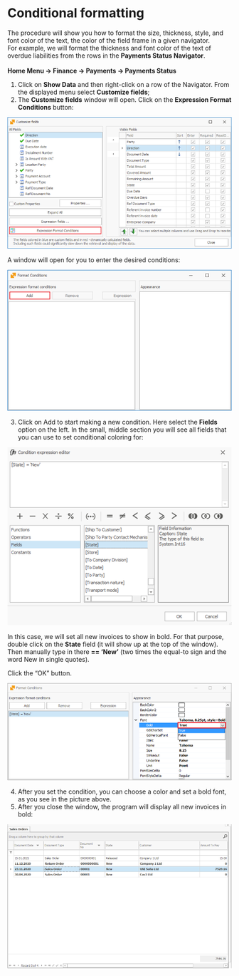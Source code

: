 # Conditional formatting

The procedure will show you how to format the size, thickness, style, and font color of the text, the color of the field frame in a given navigator. <br>
	For example, we will format the thickness and font color of the text of overdue liabilities from the rows in the <b> Payments Status Navigator</b>. <br>  
	<b> Home Menu -> Finance -> Payments -> Payments Status </b>

1.	Click on <b>Show Data</b> and then right-click on a row of the Navigator. From the displayed menu select <b>Customize fields</b>;
2.	The <b>Customize fields</b> window will open. Click on the <b>Expression Format Conditions</b> button: 

![Customize fields](pictures/customize-fileds.png)

A window will open for you to enter the desired conditions:

![Format Conditions](pictures/format-conditions.png)
 
3.	Click on Add to start making a new condition. Here select the <b>Fields</b> option on the left. In the small, middle section you will see all fields that you can use to set conditional coloring for:

![Condition expression editor](pictures/condition-expression-editor.png)
 
In this case, we will set all new invoices to show in bold. For that purpose, double click on the <b>State</b> field (it will show up at the top of the window). Then manually type in there <b> == ‘New’</b> (two times the equal-to sign and the word New in single quotes).

Click the “OK” button.

![New state condition](pictures/new-state-condition.png)
 
4.	After you set the condition, you can choose a color and set a bold font, as you see in the picture above.
5.	After you close the window, the program will display all new invoices in bold:

![Orders in bold](pictures/orders-in-bold.png)
